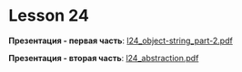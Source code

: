 # Lesson 24

**Презентация - первая часть**: [l24_object-string_part-2.pdf](https://github.com/ait-tr/cohort42.3/blob/main/basic_programming/lesson_24/presentation/l24_object-string_part-2.pdf)

**Презентация - вторая часть**: [l24_abstraction.pdf](https://github.com/ait-tr/cohort42.3/blob/main/basic_programming/lesson_24/presentation/l24_abstraction.pdf )
